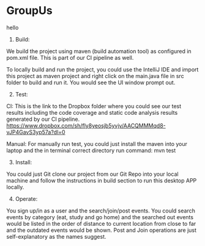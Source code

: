 # GroupUs
hello

1. Build:

We build the project using maven (build automation tool) as configured in pom.xml file. This is part of our CI pipeline as well.

To locally build and run the project, you could use the IntelliJ IDE and import this project as maven project and right click on the main.java file in src folder to build and run it. You would see the UI window prompt out.

2. Test:

CI: This is the link to the Dropbox folder where you could see our test results including the code coverage and static code analysis results generated by our CI pipeline.
https://www.dropbox.com/sh/fly8yeosjb5yvjv/AACQMMMqd8-vJP4GavS3yp57a?dl=0

Manual: For manually run test, you could just install the maven into your laptop and the in terminal correct directory run command: mvn test

3. Install:

You could just Git clone our project from our Git Repo into your local machine and follow the instructions in build section to run this desktop APP locally.

4. Operate:

You sign up/in as a user and the search/join/post events. You could search events by category (eat, study and go home) and the searched out events would be listed in the order of distance to current location from close to far and the outdated events would be shown. Post and Join operations are just self-explanatory as the names suggest.